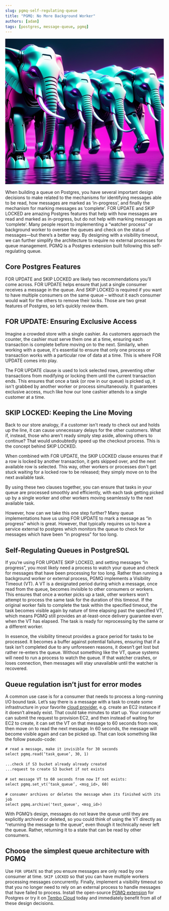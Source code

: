 ```yaml
---
slug: pgmq-self-regulating-queue
title: "PGMQ: No More Background Worker"
authors: [adam]
tags: [postgres, message-queue, pgmq]
---
```


<div style={{width: '75%'}}>

![image](./tembo-queue.png)

</div>

When building a queue on Postgres, you have several important design decisions to make related to the mechanisms for identifying messages able to be read, how messages are marked as ‘in-progress’, and finally the mechanism for marking messages as ‘complete’. FOR UPDATE and SKIP LOCKED are amazing Postgres features that help with how messages are read and marked as in-progress, but  do not help with marking messages as ‘complete’. Many people resort to implementing a “watcher process” or background worker to oversee the queues and check on the status of messages—but there’s a better way. By designing with a visibility timeout, we can further simplify the architecture to require no external processes for queue management. PGMQ is a Postgres extension built following this self-regulating queue.

## Core Postgres Features

FOR UPDATE and SKIP LOCKED are likely two recommendations you’ll come across. FOR UPDATE helps ensure that just a single consumer receives a message in the queue. And SKIP LOCKED is required if you want to have multiple consumers on the same queue – without it each consumer would wait for the others to remove their locks. Those are two great features of Postgres, so let’s quickly review them.

## FOR UPDATE: Ensuring Exclusive Access

Imagine a crowded store with a single cashier. As customers approach the counter, the cashier must serve them one at a time, ensuring each transaction is complete before moving on to the next. Similarly, when working with a queue, it's essential to ensure that only one process or transaction works with a particular row of data at a time. This is where FOR UPDATE comes into play.

The FOR UPDATE clause is used to lock selected rows, preventing other transactions from modifying or locking them until the current transaction ends. This ensures that once a task (or row in our queue) is picked up, it isn't grabbed by another worker or process simultaneously. It guarantees exclusive access, much like how our lone cashier attends to a single customer at a time.

## SKIP LOCKED: Keeping the Line Moving

Back to our store analogy, if a customer isn't ready to check out and holds up the line, it can cause unnecessary delays for the other customers. What if, instead, those who aren't ready simply step aside, allowing others to continue? That would undoubtedly speed up the checkout process. This is the concept behind SKIP LOCKED.

When combined with FOR UPDATE, the SKIP LOCKED clause ensures that if a row is locked by another transaction, it gets skipped over, and the next available row is selected. This way, other workers or processes don't get stuck waiting for a locked row to be released; they simply move on to the next available task.

By using these two clauses together, you can ensure that tasks in your queue are processed smoothly and efficiently, with each task getting picked up by a single worker and other workers moving seamlessly to the next available task.

However, how can we take this one step further? Many queue implementations have us using FOR UPDATE to mark a message as “in progress” which is great. However, that typically requires us to have a service external to postgres which monitors the queue to check for messages which have been “in progress” for too long.

## Self-Regulating Queues in PostgreSQL

If you’re using FOR UPDATE SKIP LOCKED, and setting messages “in progress”, you most likely need a process to watch your queue and check for messages that have been processing for too long. Rather than running a background worker or external process, PGMQ implements a Visibility Timeout (VT). A VT is a designated period during which a message, once read from the queue, becomes invisible to other consumers or workers. This ensures that once a worker picks up a task, other workers won't attempt to process the same task for the duration of this timeout. If the original worker fails to complete the task within the specified timeout, the task becomes visible again by nature of time elapsing past the specified VT, which means PGMQ still provides an at-least-once delivery guarantee even when the VT has elapsed. The task is ready for reprocessing by the same or a different worker.

In essence, the visibility timeout provides a grace period for tasks to be processed. It becomes a buffer against potential failures, ensuring that if a task isn’t completed due to any unforeseen reasons, it doesn’t get lost but rather re-enters the queue. Without something like the VT, queue systems will need to run a process to watch the queue. If that watcher crashes, or loses connection, then messages will stay unavailable until the watcher is recovered.

## Queue regulation isn’t just for error modes

A common use case is for a consumer that needs to process a long-running I/O bound task. Let’s say there is a message with a task to create some infrastructure in your favorite [cloud provider](https://cloud.tembo.io), e.g. create an EC2 instance if it doesn’t already exist. That could take minutes to start up. Your consumer can submit the request to provision EC2, and then instead of waiting for EC2 to create, it can set the VT on that message to 60 seconds from now, then move on to read the next message. In 60 seconds, the message will become visible again and can be picked up.  That can look something like the follow pseudo-code:

```text
# read a message, make it invisible for 30 seconds
select pgmq.read(‘task_queue’, 30, 1)

...check if S3 bucket already already created
...request to create S3 bucket if not exists

# set message VT to 60 seconds from now If not exists: 
select pgmq.set_vt(‘task_queue’, <msg_id>, 60)

# consumer archives or deletes the message when its finished with its job
select pgmq.archive('test_queue', <msg_id>)
```

With PGMQ’s design, messages do not leave the queue until they are explicitly archived or deleted, so you could think of using the VT directly as “returning the message to the queue”, even though it technically never left the queue. Rather, returning it to a state that can be read by other consumers.

## Choose the simplest queue architecture with PGMQ

Use `FOR UPDATE` so that you ensure messages are only read by one consumer at time. `SKIP LOCKED` so that you can have multiple workers processing messages concurrently. Finally, implement a visibility timeout so that you no longer need to rely on an external process to handle messages that have failed to process. Install the open-source [PGMQ extension](https://github.com/tembo-io/pgmq) for Postgres or try it on [Tembo Cloud](https://cloud.tembo.io) today and immediately benefit from all of these design decisions.
